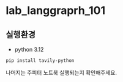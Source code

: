 # lab_langgraprh_101

## 실행환경
- python 3.12

```
pip install tavily-python
```

나머지는 주피터 노트북 실행되는지 확인해주세요.